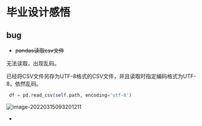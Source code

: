 # 毕业设计感悟

## bug

- ~~pandas读取csv文件~~

无法读取，出现乱码。

已经将CSV文件另存为UTF-8格式的CSV文件，并且读取时指定编码格式为UTF-8，依然乱码。

```python
 df = pd.read_csv(self.path, encoding='utf-8')
```

![image-20220315093201211](D:\事务\我的事务\拓展学习\笔记\pictures\毕设\pandas读取CSV乱码.png)

- 